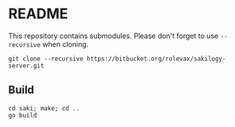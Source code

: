 # README

This repository contains submodules. 
Please don't forget to use `--recursive` when cloning. 

```
git clone --recursive https://bitbucket.org/rolevax/sakilogy-server.git
```

## Build

```
cd saki; make; cd ..
go build
```


